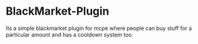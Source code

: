# BlackMarket-Plugin
Its a simple blackmarket plugin for mcpe where people can buy stuff for a particular amount and has a cooldown system too.
